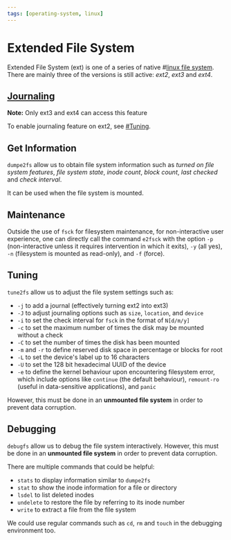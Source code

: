 ```yaml
---
tags: [operating-system, linux]
---
```


# Extended File System

Extended File System (ext) is one of a series of native #[linux file system](202202060057.md).
There are mainly three of the versions is still active: *ext2*, *ext3* and
*ext4*.

## [Journaling](202202061336.md)

**Note:** Only ext3 and ext4 can access this feature

To enable journaling feature on ext2, see [#Tuning](#Tuning).

## Get Information

`dumpe2fs` allow us to obtain file system information such as *turned on
file system features*, *file system state*, *inode count*, *block count*, *last
checked* and *check interval*.

It can be used when the file system is mounted.

## Maintenance

Outside the use of `fsck` for filesystem maintenance, for non-interactive user
experience, one can directly call the command `e2fsck` with the option `-p`
(non-interactive unless it requires intervention in which it exits), `-y` (all
yes), `-n` (filesystem is mounted as read-only), and `-f` (force).

## Tuning

`tune2fs` allow us to adjust the file system settings such as:
- `-j` to add a journal (effectively turning ext2 into ext3)
- `-J` to adjust journaling options such as `size`, `location`, and `device`
- `-i` to set the check interval for `fsck` in the format of `N[d/m/y]`
- `-c` to set the maximum number of times the disk may be mounted without a
  check
- `-C` to set the number of times the disk has been mounted
- `-m` and `-r` to define reserved disk space in percentage or blocks for root
- `-L` to set the device's label up to 16 characters
- `-U` to set the 128 bit hexadecimal UUID of the device
- `-e` to define the kernel behaviour upon encountering filesystem error, which
  include options like `continue` (the default behaviour), `remount-ro` (useful
  in data-sensitive applications), and `panic`

However, this must be done in an **unmounted file system** in order to prevent
data corruption.

## Debugging

`debugfs` allow us to debug the file system interactively. However, this must be
done in an **unmounted file system** in order to prevent data corruption.

There are multiple commands that could be helpful:
- `stats` to display information similar to `dumpe2fs`
- `stat` to show the inode information for a file or directory
- `lsdel` to list deleted inodes
- `undelete` to restore the file by referring to its inode number
- `write` to extract a file from the file system

We could use regular commands such as `cd`, `rm` and `touch` in the debugging
environment too.
